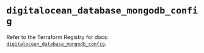 # `digitalocean_database_mongodb_config`

Refer to the Terraform Registry for docs: [`digitalocean_database_mongodb_config`](https://registry.terraform.io/providers/digitalocean/digitalocean/2.50.0/docs/resources/database_mongodb_config).

